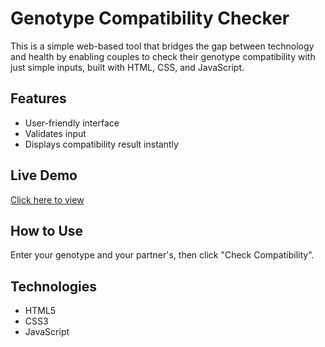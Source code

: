 # Genotype Compatibility Checker

This is a simple web-based tool that bridges the gap between technology and health by enabling couples to check their genotype compatibility with just simple inputs, built with HTML, CSS, and JavaScript.

## Features
- User-friendly interface
- Validates input
- Displays compatibility result instantly

## Live Demo
[Click here to view](https://ctmastery19.github.io/Genotype-checker)

## How to Use
Enter your genotype and your partner's, then click "Check Compatibility".

## Technologies
- HTML5
- CSS3
- JavaScript

